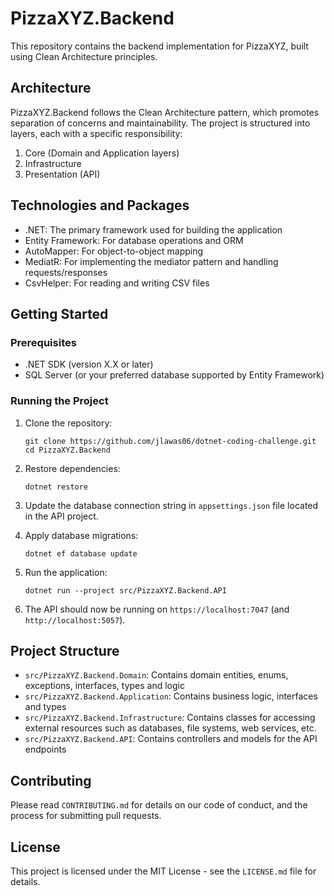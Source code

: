 # PizzaXYZ.Backend

This repository contains the backend implementation for PizzaXYZ, built using Clean Architecture principles.

## Architecture

PizzaXYZ.Backend follows the Clean Architecture pattern, which promotes separation of concerns and maintainability. The project is structured into layers, each with a specific responsibility:

1. Core (Domain and Application layers)
2. Infrastructure
3. Presentation (API)

## Technologies and Packages

- .NET: The primary framework used for building the application
- Entity Framework: For database operations and ORM
- AutoMapper: For object-to-object mapping
- MediatR: For implementing the mediator pattern and handling requests/responses
- CsvHelper: For reading and writing CSV files

## Getting Started

### Prerequisites

- .NET SDK (version X.X or later)
- SQL Server (or your preferred database supported by Entity Framework)

### Running the Project

1. Clone the repository:
   ```
   git clone https://github.com/jlawas06/dotnet-coding-challenge.git
   cd PizzaXYZ.Backend
   ```

2. Restore dependencies:
   ```
   dotnet restore
   ```

3. Update the database connection string in `appsettings.json` file located in the API project.

4. Apply database migrations:
   ```
   dotnet ef database update
   ```

5. Run the application:
   ```
   dotnet run --project src/PizzaXYZ.Backend.API
   ```

6. The API should now be running on `https://localhost:7047` (and `http://localhost:5057`).

## Project Structure

- `src/PizzaXYZ.Backend.Domain`: Contains domain entities, enums, exceptions, interfaces, types and logic
- `src/PizzaXYZ.Backend.Application`: Contains business logic, interfaces and types
- `src/PizzaXYZ.Backend.Infrastructure`: Contains classes for accessing external resources such as databases, file systems, web services, etc.
- `src/PizzaXYZ.Backend.API`: Contains controllers and models for the API endpoints

## Contributing

Please read `CONTRIBUTING.md` for details on our code of conduct, and the process for submitting pull requests.

## License

This project is licensed under the MIT License - see the `LICENSE.md` file for details.